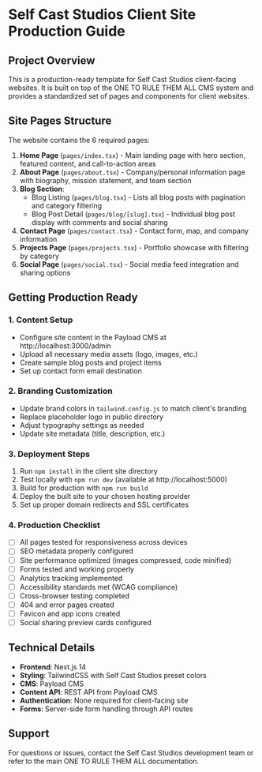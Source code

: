 # Self Cast Studios Client Site Production Guide

## Project Overview
This is a production-ready template for Self Cast Studios client-facing websites. It is built on top of the ONE TO RULE THEM ALL CMS system and provides a standardized set of pages and components for client websites.

## Site Pages Structure
The website contains the 6 required pages:

1. **Home Page** (`pages/index.tsx`) - Main landing page with hero section, featured content, and call-to-action areas
2. **About Page** (`pages/about.tsx`) - Company/personal information page with biography, mission statement, and team section
3. **Blog Section**:
   - Blog Listing (`pages/blog.tsx`) - Lists all blog posts with pagination and category filtering
   - Blog Post Detail (`pages/blog/[slug].tsx`) - Individual blog post display with comments and social sharing
4. **Contact Page** (`pages/contact.tsx`) - Contact form, map, and company information
5. **Projects Page** (`pages/projects.tsx`) - Portfolio showcase with filtering by category
6. **Social Page** (`pages/social.tsx`) - Social media feed integration and sharing options

## Getting Production Ready

### 1. Content Setup
- Configure site content in the Payload CMS at http://localhost:3000/admin
- Upload all necessary media assets (logo, images, etc.)
- Create sample blog posts and project items
- Set up contact form email destination

### 2. Branding Customization
- Update brand colors in `tailwind.config.js` to match client's branding
- Replace placeholder logo in public directory
- Adjust typography settings as needed
- Update site metadata (title, description, etc.)

### 3. Deployment Steps
1. Run `npm install` in the client site directory
2. Test locally with `npm run dev` (available at http://localhost:5000)
3. Build for production with `npm run build`
4. Deploy the built site to your chosen hosting provider
5. Set up proper domain redirects and SSL certificates

### 4. Production Checklist
- [ ] All pages tested for responsiveness across devices
- [ ] SEO metadata properly configured
- [ ] Site performance optimized (images compressed, code minified)
- [ ] Forms tested and working properly
- [ ] Analytics tracking implemented
- [ ] Accessibility standards met (WCAG compliance)
- [ ] Cross-browser testing completed
- [ ] 404 and error pages created
- [ ] Favicon and app icons created
- [ ] Social sharing preview cards configured

## Technical Details
- **Frontend**: Next.js 14
- **Styling**: TailwindCSS with Self Cast Studios preset colors
- **CMS**: Payload CMS
- **Content API**: REST API from Payload CMS
- **Authentication**: None required for client-facing site
- **Forms**: Server-side form handling through API routes

## Support
For questions or issues, contact the Self Cast Studios development team or refer to the main ONE TO RULE THEM ALL documentation.
